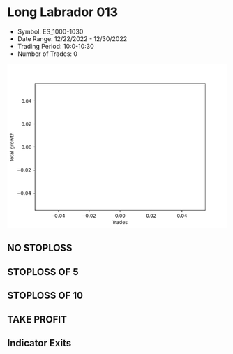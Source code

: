 # Long Labrador 013 
- Symbol: ES_1000-1030
- Date Range: 12/22/2022 - 12/30/2022
- Trading Period: 10:0-10:30
- Number of Trades: 0

![Plot](LongLabrador013ES_1000-1030.png)
## NO STOPLOSS














## STOPLOSS OF 5














## STOPLOSS OF 10














## TAKE PROFIT











## Indicator Exits


